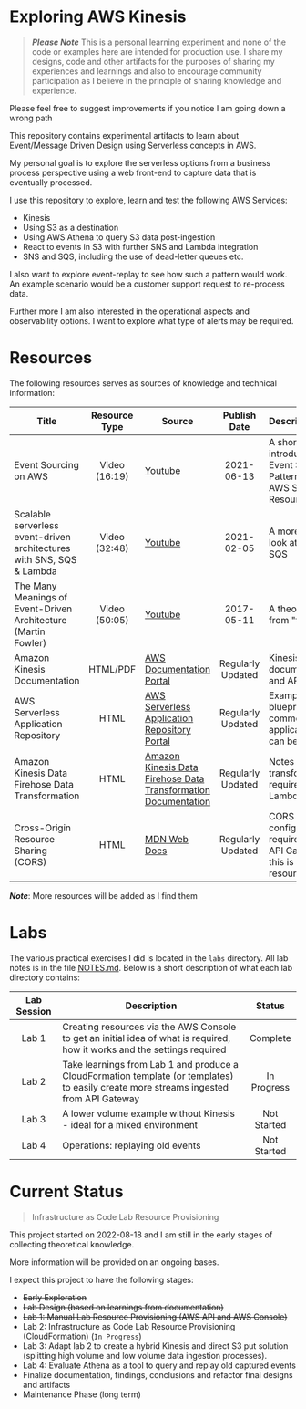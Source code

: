 # Exploring AWS Kinesis

> _**Please Note**_ This is a personal learning experiment and none of the code or examples here are intended for production use. I share my designs, code and other artifacts for the purposes of sharing my experiences and learnings and also to encourage community participation as I believe in the principle of sharing knowledge and experience. 

Please feel free to suggest improvements if you notice I am going down a wrong path

This repository contains experimental artifacts to learn about Event/Message Driven Design using Serverless concepts in AWS.

My personal goal is to explore the serverless options from a business process perspective using a web front-end to capture data that is eventually processed.

I use this repository to explore, learn and test the following AWS Services:

* Kinesis
* Using S3 as a destination
* Using AWS Athena to query S3 data post-ingestion
* React to events in S3 with further SNS and Lambda integration
* SNS and SQS, including the use of dead-letter queues etc.

I also want to explore event-replay to see how such a pattern would work. An example scenario would be a customer support request to re-process data.

Further more I am also interested in the operational aspects and observability options. I want to explore what type of alerts may be required.

# Resources

The following resources serves as sources of knowledge and technical information:

| Title                                                                 | Resource Type | Source                                                                                                                                     | Publish Date      | Description/Notes                                                                       |
|-----------------------------------------------------------------------|:-------------:|--------------------------------------------------------------------------------------------------------------------------------------------|:-----------------:|-----------------------------------------------------------------------------------------|
| Event Sourcing on AWS                                                 | Video (16:19) | [Youtube](https://youtu.be/NvuZoDfuoBc)                                                                                                    | 2021-06-13        | A short and nice introduction to Event Sourcing Patterns using AWS Serverless Resources |
| Scalable serverless event-driven architectures with SNS, SQS & Lambda | Video (32:48) | [Youtube](https://youtu.be/8zysQqxgj0I)                                                                                                    | 2021-02-05        | A more detailed look at SNS and SQS                                                     |
| The Many Meanings of Event-Driven Architecture (Martin Fowler)        | Video (50:05) | [Youtube](https://youtu.be/STKCRSUsyP0)                                                                                                    | 2017-05-11        | A theoretical look from "the man"                                                       |
| Amazon Kinesis Documentation                                          | HTML/PDF      | [AWS Documentation Portal](https://docs.aws.amazon.com/kinesis/?id=docs_gateway)                                                           | Regularly Updated | Kinesis documentation and API reference                                                 |
| AWS Serverless Application Repository                                 | HTML          | [AWS Serverless Application Repository Portal](https://aws.amazon.com/serverless/serverlessrepo/)                                          | Regularly Updated | Examples and blueprints for common applications that can be re-used                     |
| Amazon Kinesis Data Firehose Data Transformation                      | HTML          | [Amazon Kinesis Data Firehose Data Transformation Documentation](https://docs.aws.amazon.com/firehose/latest/dev/data-transformation.html) | Regularly Updated | Notes about data transformation requirements for Lambda functions                       |
| Cross-Origin Resource Sharing (CORS)                                  | HTML          | [MDN Web Docs](https://developer.mozilla.org/en-US/docs/Web/HTTP/CORS)                                                                     | Regularly Updated | CORS configuration is required for the API Gateway and this is a great resource         |

_**Note**_: More resources will be added as I find them

# Labs

The various practical exercises I did is located in the `labs` directory. All lab notes is in the file [NOTES.md](NOTES.md). Below is a short description of what each lab directory contains:

| Lab Session | Description                                                                                                                            | Status      |
|:-----------:|----------------------------------------------------------------------------------------------------------------------------------------|:-----------:|
| Lab 1       | Creating resources via the AWS Console to get an initial idea of what is required, how it works and the settings required              | Complete    |
| Lab 2       | Take learnings from Lab 1 and produce a CloudFormation template (or templates) to easily create more streams ingested from API Gateway | In Progress |
| Lab 3       | A lower volume example without Kinesis - ideal for a mixed environment                                                                 | Not Started |
| Lab 4       | Operations: replaying old events                                                                                                       | Not Started |

# Current Status

> Infrastructure as Code Lab Resource Provisioning

This project started on 2022-08-18 and I am still in the early stages of collecting theoretical knowledge.

More information will be provided on an ongoing bases.

I expect this project to have the following stages:

* ~~Early Exploration~~ 
* ~~Lab Design (based on learnings from documentation)~~
* ~~Lab 1: Manual Lab Resource Provisioning (AWS API and AWS Console)~~
* Lab 2: Infrastructure as Code Lab Resource Provisioning (CloudFormation) (`In Progress`)
* Lab 3: Adapt lab 2 to create a hybrid Kinesis and direct S3 put solution (splitting high volume and low volume data ingestion processes).
* Lab 4: Evaluate Athena as a tool to query and replay old captured events
* Finalize documentation, findings, conclusions and refactor final designs and artifacts
* Maintenance Phase (long term)
